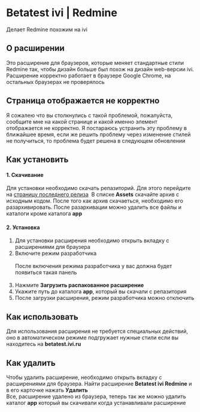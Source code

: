 # Betatest ivi | Redmine
Делает Redmine похожим на ivi<br>

## О расширении
Это расширение для браузеров, которые меняет стандартные стили Redmine так, чтобы дизайн больше был похож на дизайн web-версии ivi. Расширение корректно работает в браузере Google Chrome, на остальных браузерах не проверялось

## Страница отображается не корректно
Я сожалею что вы столкнулись с такой проблемой, пожалуйста, сообщите мне на какой странице и какой именно элемент отображается не корректно. Я постараюсь устранить эту проблему в ближайшее время, если же решить проблему через изменение стилей не получиться, то проблема будет решена в следующем обновлении

## Как установить

#### 1. Скачивание
Для установки необходимо скачать репазиторий. Для этого перейдите на [страницу последнего релиза](https://github.com/Dmitry-407/Betatest-ivi-Redmine/releases/latest)
<img alt="" src="https://camo.githubusercontent.com/ee5bdab6db008e237d834c95255c7ee532cd850b44f1c18a660462cc35a44f6f/68747470733a2f2f73756e392d31302e757365726170692e636f6d2f345f646d61652d6c567031313971585348756842305a4f504f324a706e76454c5733753352512f7438544a4d324f6e6461772e6a7067"/>
В списке **Assets** скачайте архив с исходным кодом. После того как архив скачаеться, необходимо его разархивировать. После разархивации можно удалить все файлы и каталоги кроме каталога **app**
#### 2. Установка
1. Для установки расширения необходимо открыть вкладку с расширениями для браузера
2. Включите режим разработчика<br><img alt="" src="https://camo.githubusercontent.com/acd62ce35ac3d342caed3bc02276bc9f212a304a62e8ae04abe1d4b1c4921393/68747470733a2f2f73756e392d35302e757365726170692e636f6d2f306f68326236396831576b617550716a2d314c6379416771616d7279436e6a4b334d49372d512f63315f72524565637136382e6a7067"/><br>После включения режима разработчика у вас должна будет появиться такая панель<br><img alt="" src="https://camo.githubusercontent.com/a66f036c7c96322061252470463581652ed1b1a0e70a97ca8b831a7e01138b69/68747470733a2f2f73756e392d32322e757365726170692e636f6d2f496e7575414462384c752d78704c5537474e46474775484746495932596d7568675f457357772f456246684574737a6b6d512e6a7067"/>
3. Нажмите **Загрузить распакованное расширение**
4. Укажите путь до каталога **app**, который вы скачали с репазитория
5. После загрузки расширения, режим разработчика можно отключить

## Как использовать
Для использования расширения не требуется специальных действий, оно в автоматическом режиме подгружает нужные стили если вы находитесь на **betatest.ivi.ru**

## Как удалить
Чтобы удалить расширение, необходимо открыть вкладку с расширениями для браузера. Найти расширение **Betatest ivi Redmine** и в его карточке нажать **Удалить**
<br>
<img alt="" src="https://camo.githubusercontent.com/298e6a7848d9f90aff881b74ea9d72d607ff563b99bd2c8362ddc2650d181937/68747470733a2f2f73756e392d362e757365726170692e636f6d2f2d773754557a506230507538776144517a4566476d7a346c714d65555f4e42753245734b41412f6c6d383752796f48425a342e6a7067"/>
<br>
Все, расширение удалено из браузера, теперь так же можно удалить каталог **app** который вы скачивали когда устанавливали расширение
